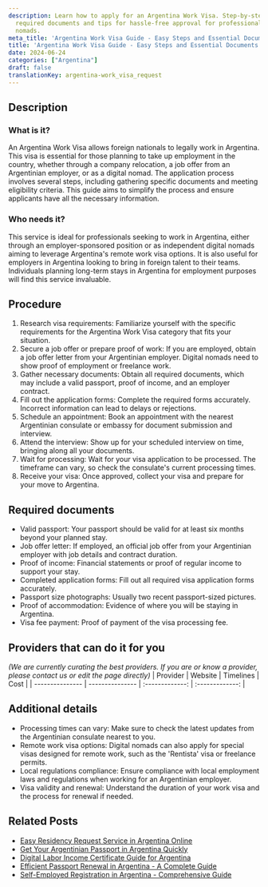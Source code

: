 ```yaml
---
description: Learn how to apply for an Argentina Work Visa. Step-by-step guidance,
  required documents and tips for hassle-free approval for professionals and digital
  nomads.
meta_title: 'Argentina Work Visa Guide - Easy Steps and Essential Documents'
title: 'Argentina Work Visa Guide - Easy Steps and Essential Documents'
date: 2024-06-24
categories: ["Argentina"]
draft: false
translationKey: argentina-work_visa_request
---
```



## Description
### What is it?
An Argentina Work Visa allows foreign nationals to legally work in Argentina. This visa is essential for those planning to take up employment in the country, whether through a company relocation, a job offer from an Argentinian employer, or as a digital nomad. The application process involves several steps, including gathering specific documents and meeting eligibility criteria. This guide aims to simplify the process and ensure applicants have all the necessary information.

### Who needs it?
This service is ideal for professionals seeking to work in Argentina, either through an employer-sponsored position or as independent digital nomads aiming to leverage Argentina's remote work visa options. It is also useful for employers in Argentina looking to bring in foreign talent to their teams. Individuals planning long-term stays in Argentina for employment purposes will find this service invaluable.

## Procedure

1. Research visa requirements: Familiarize yourself with the specific requirements for the Argentina Work Visa category that fits your situation.
2. Secure a job offer or prepare proof of work: If you are employed, obtain a job offer letter from your Argentinian employer. Digital nomads need to show proof of employment or freelance work.
3. Gather necessary documents: Obtain all required documents, which may include a valid passport, proof of income, and an employer contract.
4. Fill out the application forms: Complete the required forms accurately. Incorrect information can lead to delays or rejections.
5. Schedule an appointment: Book an appointment with the nearest Argentinian consulate or embassy for document submission and interview.
6. Attend the interview: Show up for your scheduled interview on time, bringing along all your documents.
7. Wait for processing: Wait for your visa application to be processed. The timeframe can vary, so check the consulate's current processing times.
8. Receive your visa: Once approved, collect your visa and prepare for your move to Argentina.


## Required documents

- Valid passport: Your passport should be valid for at least six months beyond your planned stay.
- Job offer letter: If employed, an official job offer from your Argentinian employer with job details and contract duration.
- Proof of income: Financial statements or proof of regular income to support your stay.
- Completed application forms: Fill out all required visa application forms accurately.
- Passport size photographs: Usually two recent passport-sized pictures.
- Proof of accommodation: Evidence of where you will be staying in Argentina.
- Visa fee payment: Proof of payment of the visa processing fee.


## Providers that can do it for you
_(We are currently curating the best providers. If you are or know a provider, please contact us or edit the page directly)_
| Provider        |     Website     |     Timelines    |       Cost      |
| --------------- | --------------- |  :-------------: | :-------------: |

## Additional details

- Processing times can vary: Make sure to check the latest updates from the Argentinian consulate nearest to you.
- Remote work visa options: Digital nomads can also apply for special visas designed for remote work, such as the 'Rentista' visa or freelance permits.
- Local regulations compliance: Ensure compliance with local employment laws and regulations when working for an Argentinian employer.
- Visa validity and renewal: Understand the duration of your work visa and the process for renewal if needed.

## Related Posts

- [Easy Residency Request Service in Argentina Online](https://tramitit.com/guides/argentina/residency_request/)
- [Get Your Argentinian Passport in Argentina Quickly](https://tramitit.com/guides/argentina/argentinian_passport/)
- [Digital Labor Income Certificate Guide for Argentina](https://tramitit.com/guides/argentina/digital_labor_income_certificate/)
- [Efficient Passport Renewal in Argentina - A Complete Guide](https://tramitit.com/guides/argentina/passport_renewal/)
- [Self-Employed Registration in Argentina - Comprehensive Guide](https://tramitit.com/guides/argentina/self-employed_registration/)